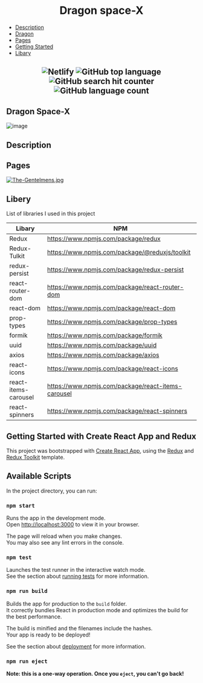 <h1 align="center">Dragon space-X</h1>

- [Description](#description)
- [Dragon](#dragon)
- [Pages](#pages)
- [Getting Started](#getting-started-with-create-react-app-and-redux)
- [Libary](#libary)



<h2 align="center">
  
![Netlify](https://img.shields.io/netlify/c2f08a19-a2ab-449b-be46-0bef50ab12e0)        ![GitHub top language](https://img.shields.io/github/languages/top/IgorBulyzhenkov/test-front)               ![GitHub search hit counter](https://img.shields.io/github/search/IgorBulyzhenkov/test-front/main)                 ![GitHub language count](https://img.shields.io/github/languages/count/IgorBulyzhenkov/test-front)

## Dragon Space-X 
  
![image](https://i.postimg.cc/XvyzyZ0H/Dragon-Space.gif)
  
## Description
  
## Pages

[![The-Gentelmens.jpg](https://i.postimg.cc/C1XCCdM5/The-Gentelmens.jpg)](https://postimg.cc/YGNmMrWB)
  
## Libery

List of libraries I used in this project

|  Libary | NPM |
| ------ | ------ | 
| Redux | https://www.npmjs.com/package/redux |
| Redux-Tulkit | https://www.npmjs.com/package/@reduxjs/toolkit |
| redux-persist | https://www.npmjs.com/package/redux-persist |
| react-router-dom |https://www.npmjs.com/package/react-router-dom|
| react-dom | https://www.npmjs.com/package/react-dom |
| prop-types | https://www.npmjs.com/package/prop-types |
| formik | https://www.npmjs.com/package/formik |
| uuid | https://www.npmjs.com/package/uuid |
| axios |https://www.npmjs.com/package/axios |
| react-icons |https://www.npmjs.com/package/react-icons|
| react-items-carousel | https://www.npmjs.com/package/react-items-carousel |
| react-spinners | https://www.npmjs.com/package/react-spinners |


## Getting Started with Create React App and Redux

This project was bootstrapped with [Create React App](https://github.com/facebook/create-react-app), using the [Redux](https://redux.js.org/) and [Redux Toolkit](https://redux-toolkit.js.org/) template.

## Available Scripts

In the project directory, you can run:

### `npm start`

Runs the app in the development mode.\
Open [http://localhost:3000](http://localhost:3000) to view it in your browser.

The page will reload when you make changes.\
You may also see any lint errors in the console.

### `npm test`

Launches the test runner in the interactive watch mode.\
See the section about [running tests](https://facebook.github.io/create-react-app/docs/running-tests) for more information.

### `npm run build`

Builds the app for production to the `build` folder.\
It correctly bundles React in production mode and optimizes the build for the best performance.

The build is minified and the filenames include the hashes.\
Your app is ready to be deployed!

See the section about [deployment](https://facebook.github.io/create-react-app/docs/deployment) for more information.

### `npm run eject`

**Note: this is a one-way operation. Once you `eject`, you can't go back!**
